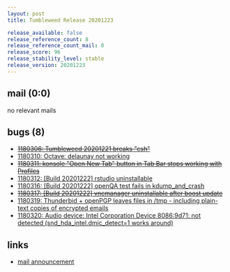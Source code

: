 ```yaml
---
layout: post
title: Tumbleweed Release 20201223

release_available: false
release_reference_count: 8
release_reference_count_mail: 0
release_score: 96
release_stability_level: stable
release_version: 20201223
---
```


## mail (0:0)

no relevant mails

## bugs (8)

<!--more-->

- ~~[1180306: Tumbleweed 20201221 breaks "csh"](https://bugzilla.opensuse.org/show_bug.cgi?id=1180306)~~
- [1180310: Octave: delaunay not working](https://bugzilla.opensuse.org/show_bug.cgi?id=1180310)
- ~~[1180311: konsole "Open New Tab" button in Tab Bar stops working with Profiles](https://bugzilla.opensuse.org/show_bug.cgi?id=1180311)~~
- [1180312: \[Build 20201222\] rstudio uninstallable](https://bugzilla.opensuse.org/show_bug.cgi?id=1180312)
- [1180316: \[Build 20201222\] openQA test fails in kdump_and_crash](https://bugzilla.opensuse.org/show_bug.cgi?id=1180316)
- ~~[1180317: \[Build 20201222\] vncmanager uninstallable after boost update](https://bugzilla.opensuse.org/show_bug.cgi?id=1180317)~~
- [1180319: Thunderbid + openPGP leaves files in /tmp - including plain-text copies of encrypted emails](https://bugzilla.opensuse.org/show_bug.cgi?id=1180319)
- [1180320: Audio device: Intel Corporation Device 8086:9d71: not detected (snd_hda_intel.dmic_detect=1 works around)](https://bugzilla.opensuse.org/show_bug.cgi?id=1180320)



## links

- [mail announcement](https://github.com/boombatower/tumbleweed-review/issues/10)
